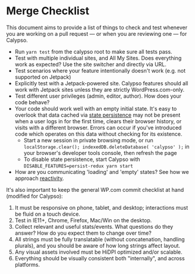 Merge Checklist
===============

This document aims to provide a list of things to check and test whenever you are working on a pull request — or when you are reviewing one — for Calypso.

* Run `yarn test` from the calypso root to make sure all tests pass.
* Test with multiple individual sites, and All My Sites. Does everything work as expected? Use the site switcher and directly via URL.
* Test scenarios where your feature intentionally doesn't work (e.g. not supported on Jetpack)
* Explicitly test with a Jetpack-powered site. Calypso features should all work with Jetpack sites unless they are strictly WordPress.com-only.
* Test different user privileges (admin, editor, author). How does your code behave?
* Your code should work well with an empty initial state. It's easy to overlook that data cached via [state persistence](https://github.com/Automattic/wp-calypso/blob/HEAD/docs/our-approach-to-data.md#data-persistence--2754-) may not be present when a user logs in for the first time, clears their browser history, or visits with a different browser. Errors can occur if you've introduced code which operates on this data without checking for its existence.
  * Start a new session in private browsing mode, or run `localStorage.clear(); indexedDB.deleteDatabase( 'calypso' );` in your browser's developer tools console, then refresh the page
  * To disable state persistence, start Calypso with `DISABLE_FEATURES=persist-redux yarn start`
* How are you communicating 'loading' and 'empty' states? See how we approach [reactivity](reactivity.md).

It's also important to keep the general WP.com commit checklist at hand (modified for Calypso):

1. It must be responsive on phone, tablet, and desktop; interactions must be fluid on a touch device.
2. Test in IE11+, Chrome, Firefox, Mac/Win on the desktop.
3. Collect relevant and useful stats/events. What questions do they answer? How do you expect them to change over time?
4. All strings must be fully translatable (without concatenation, handling plurals), and you should be aware of how long strings affect layout.
5. Any visual assets involved must be HiDPI optimized and/or scalable.
6. Everything should be visually consistent both "internally", and across platforms.
